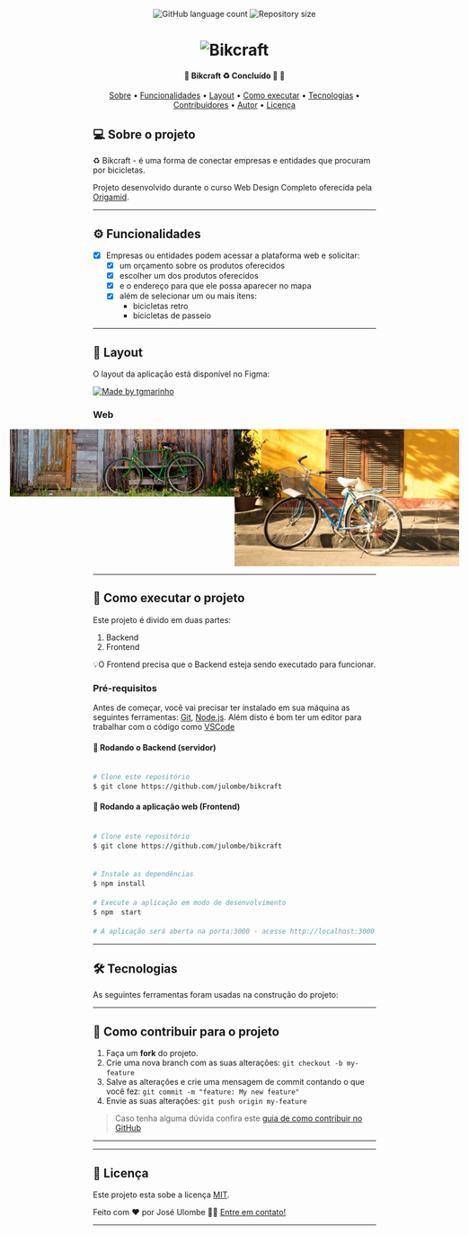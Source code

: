 
<p align="center">
  <img alt="GitHub language count" src="https://img.shields.io/github/languages/count/tgmarinho/README-ecoleta?color=%2304D361">

  <img alt="Repository size" src="https://img.shields.io/github/repo-size/tgmarinho/README-ecoleta">

  

</p>
<h1 align="center">
    <img alt="Bikcraft" title="#Bikcraft" src="./assets/banner.png" />
</h1>

<h4 align="center"> 
	🚧  Bikcraft ♻️ Concluído 🚀 🚧
</h4>

<p align="center">
 <a href="#-sobre-o-projeto">Sobre</a> •
 <a href="#-funcionalidades">Funcionalidades</a> •
 <a href="#-layout">Layout</a> • 
 <a href="#-como-executar-o-projeto">Como executar</a> • 
 <a href="#-tecnologias">Tecnologias</a> • 
 <a href="#-contribuidores">Contribuidores</a> • 
 <a href="#-autor">Autor</a> • 
 <a href="#user-content--licença">Licença</a>
</p>


## 💻 Sobre o projeto

♻️ Bikcraft - é uma forma de conectar empresas e entidades que procuram por bicicletas.


Projeto desenvolvido durante o curso Web Design Completo oferecida pela [Origamid](https://www.origamid.com/cursos/).

---

## ⚙️ Funcionalidades

- [x] Empresas ou entidades podem acessar a plataforma web e solicitar:
  - [x] um orçamento sobre os produtos oferecidos
  - [x] escolher um dos produtos oferecidos
  - [x] e o endereço para que ele possa aparecer no mapa
  - [x] além de selecionar um ou mais ítens: 
    - bicicletas retro
    - bicicletas de passeio

---

## 🎨 Layout

O layout da aplicação está disponível no Figma:

<a href="https://www.figma.com/file/1SxgOMojOB2zYT0Mdk28lB/Ecoleta?node-id=136%3A546">
  <img alt="Made by tgmarinho" src="https://img.shields.io/badge/Acessar%20Layout%20-Figma-%2304D361">
</a>


### Web

<p align="center" style="display: flex; align-items: flex-start; justify-content: center;">
  <img alt="Bikcraft" title="#Bikcraft" src="./img/portfolio/esporte.jpg" width="400px">

  <img alt="Bikcraft" title="#Bikcraft" src="./img/portfolio/passeio.jpg" width="400px">
</p>

---

## 🚀 Como executar o projeto

Este projeto é divido em duas partes:
1. Backend
2. Frontend

💡O Frontend precisa que o Backend esteja sendo executado para funcionar.

### Pré-requisitos

Antes de começar, você vai precisar ter instalado em sua máquina as seguintes ferramentas:
[Git](https://git-scm.com), [Node.js](https://nodejs.org/en/). 
Além disto é bom ter um editor para trabalhar com o código como [VSCode](https://code.visualstudio.com/)

#### 🎲 Rodando o Backend (servidor)

```bash

# Clone este repositório
$ git clone https://github.com/julombe/bikcraft


```


#### 🧭 Rodando a aplicação web (Frontend)

```bash

# Clone este repositório
$ git clone https://github.com/julombe/bikcraft


# Instale as dependências
$ npm install

# Execute a aplicação em modo de desenvolvimento
$ npm  start

# A aplicação será aberta na porta:3000 - acesse http://localhost:3000

```

---

## 🛠 Tecnologias

As seguintes ferramentas foram usadas na construção do projeto:



---


## 💪 Como contribuir para o projeto

1. Faça um **fork** do projeto.
2. Crie uma nova branch com as suas alterações: `git checkout -b my-feature`
3. Salve as alterações e crie uma mensagem de commit contando o que você fez: `git commit -m "feature: My new feature"`
4. Envie as suas alterações: `git push origin my-feature`
> Caso tenha alguma dúvida confira este [guia de como contribuir no GitHub](./CONTRIBUTING.md)

---


---

## 📝 Licença

Este projeto esta sobe a licença [MIT](./LICENSE).

Feito com ❤️ por José Ulombe 👋🏽 [Entre em contato!](https://www.linkedin.com/in/jos%C3%A9-ulombe-31744480/)

---